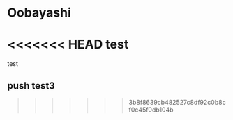 # Oobayashi
<<<<<<< HEAD
test
=======
test
## push test3
>>>>>>> 3b8f8639cb482527c8df92c0b8cf0c45f0db104b
